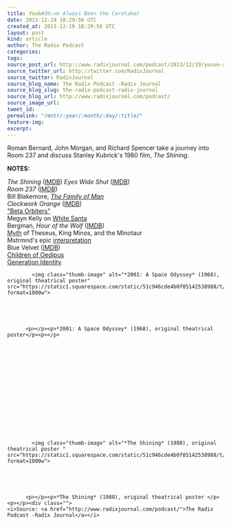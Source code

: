 ```yaml
---
title: You&#39;ve Always Been the Caretaker
date: 2013-12-19 18:29:56 UTC
created_at: 2013-12-19 18:29:56 UTC
layout: post
kind: article
author: The Radix Podcast
categories: 
tags: 
source_post_url: http://www.radixjournal.com/podcast/2013/12/19/youve-always-been-the-caretaker
source_twitter_url: http://twitter.com/RadixJournal
source_twitter: RadixJournal
source_blog_name: The Radix Podcast -Radix Journal
source_blog_slug: the-radix-podcast-radix-journal
source_blog_url: http://www.radixjournal.com/podcast/
source_image_url: 
tweet_id: 
permalink: "/mntr/:year/:month/:day/:title/"
feature-img: 
excerpt: 
---
```

<p>Roman Bernard, John Morgan, and Richard Spencer take a journey into Room 237 and discuss Stanley Kubrick's 1980 film, <em>The Shining</em>.  </p>

<p><strong>NOTES:</strong> </p>

<p><em>The Shining</em> (<a href="http://www.imdb.com/title/tt0081505/">IMDB</a>)
<em>Eyes Wide Shut</em> (<a href="http://www.imdb.com/title/tt0120663/">IMDB</a>) <br>
<em>Room 237</em> (<a href="http://www.imdb.com/title/tt2085910/?ref_=fn_al_tt_7">IMDB</a>) <br>
Bill Blakemore, <a href="http://www.visual-memory.co.uk/amk/doc/0052.html"><em>The Family of Man</em></a> <br>
<em>Clockwork Orange</em> (<a href="http://www.imdb.com/title/tt0066921/?ref_=nv_sr_1">IMDB</a>) <br>
<a href="http://www.urbandictionary.com/define.php?term=Beta%20orbiter">"Beta Orbiters"</a> <br>
Megyn Kelly on <a href="http://www.slate.com/blogs/browbeat/2013/12/12/santa_claus_white_fox_news_megyn_kelly_thinks_so_but_santa_s_not_real.html">White Santa</a> <br>
Bergman, <em>Hour of the Wolf</em> (<a href="http://www.imdb.com/title/tt0063759/?ref_=nv_sr_1">IMDB</a>) <br>
<a href="http://en.wikipedia.org/wiki/Theseus#The_myth_of_Theseus_and_the_Minotaur">Myth</a> of Theseus, King Minos, and the Minotaur <br>
Mstrmnd's epic <a href="http://www.mstrmnd.com/log/802">interpretation</a> <br>
Blue Velvet (<a href="http://www.imdb.com/title/tt0090756/">IMDB</a>) <br>
<a href="http://www.radixjournal.com/journal/2013/11/5/the-children-of-oedipus2">Children of Oedipus</a> <br>
<a href="http://www.amazon.com/Generation-Identity-Markus-Willinger-ebook/dp/B00CS8PUG6">Generation Identity</a>   </p> 

  
    
    
      
        
          
            <img class="thumb-image" alt="*2001: A Space Odyssey* (1968), original theatrical poster" src="https://static1.squarespace.com/static/51c946cde4b0f05142538988/t/52b33a1ae4b01abea06d306f/1387477531113/2001+space+odyssey+poster.jpg?format=1000w">
          
        

        
        
          <p></p><p>*2001: A Space Odyssey* (1968), original theatrical poster</p><p></p>
        
        

      
    
    
  


 

  
    
    
      
        
          
            <img class="thumb-image" alt="*The Shining* (1980), original theatrical poster " src="https://static1.squarespace.com/static/51c946cde4b0f05142538988/t/52b33a9de4b00492bb713795/1387477663151/shining_Original.jpg?format=1000w">
          
        

        
        
          <p></p><p>*The Shining* (1980), original theatrical poster </p><p></p><div class="">
    <i>Source: <a href="http://www.radixjournal.com/podcast/">The Radix Podcast -Radix Journal</a></i>
</div>
